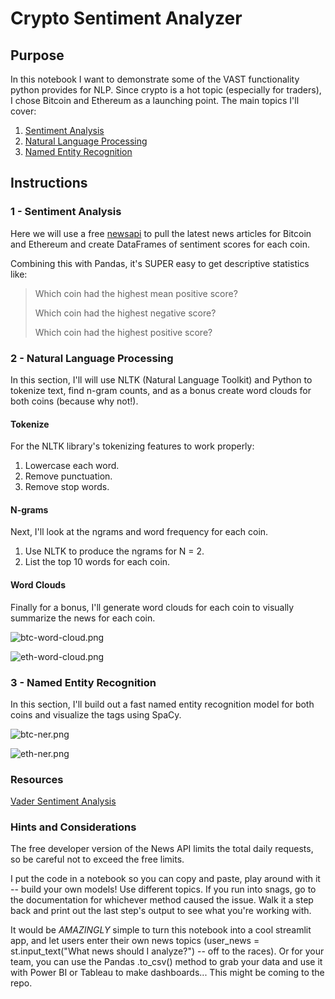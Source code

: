 # Crypto Sentiment Analyzer

## Purpose

In this notebook I want to demonstrate some of the VAST functionality python provides for NLP. Since crypto is a hot topic (especially for traders), I chose Bitcoin and Ethereum as a launching point. The main topics I'll cover:

1. [Sentiment Analysis](#1---Sentiment-Analysis)
2. [Natural Language Processing](#2---Natural-Language-Processing)
3. [Named Entity Recognition](#3---Named-Entity-Recognition)


## Instructions

### 1 - Sentiment Analysis

Here we will use a free [newsapi](https://newsapi.org/) to pull the latest news articles for Bitcoin and Ethereum and create DataFrames of sentiment scores for each coin.

Combining this with Pandas, it's SUPER easy to get descriptive statistics like:

> Which coin had the highest mean positive score?
>
> Which coin had the highest negative score?
>
> Which coin had the highest positive score?



### 2 - Natural Language Processing

In this section, I'll will use NLTK (Natural Language Toolkit) and Python to tokenize text, find n-gram counts, and as a bonus create word clouds for both coins (because why not!). 

#### Tokenize

For the NLTK library's tokenizing features to work properly:

1. Lowercase each word.
2. Remove punctuation.
3. Remove stop words.

#### N-grams

Next, I'll look at the ngrams and word frequency for each coin.

1. Use NLTK to produce the ngrams for N = 2.
2. List the top 10 words for each coin.

#### Word Clouds

Finally for a bonus, I'll generate word clouds for each coin to visually summarize the news for each coin.

![btc-word-cloud.png](Images/btc-word-cloud.png)

![eth-word-cloud.png](Images/eth-word-cloud.png)


### 3 - Named Entity Recognition

In this section, I'll build out a fast named entity recognition model for both coins and visualize the tags using SpaCy.

![btc-ner.png](Images/btc-ner.png)

![eth-ner.png](Images/eth-ner.png)



### Resources

[Vader Sentiment Analysis](http://www.nltk.org/howto/sentiment.html)


### Hints and Considerations

The free developer version of the News API limits the total daily requests, so be careful not to exceed the free limits.

I put the code in a notebook so you can copy and paste, play around with it -- build your own models! Use different topics. If you run into snags, go to the documentation for whichever method caused the issue. Walk it a step back and print out the last step's output to see what you're working with. 

It would be *AMAZINGLY* simple to turn this notebook into a cool streamlit app, and let users enter their own news topics (user_news = st.input_text("What news should I analyze?") -- off to the races). Or for your team, you can use the Pandas .to_csv() method to grab your data and use it with Power BI or Tableau to make dashboards... This might be coming to the repo.
